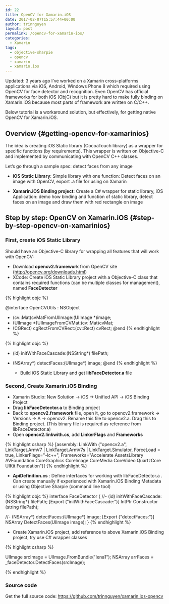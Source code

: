 ```yaml
---
id: 22
title: OpenCV for Xamarin.iOS
date: 2017-02-07T15:57:44+00:00
author: trinnguyen
layout: post
permalink: /opencv-for-xamarin-ios/
categories:
  - Xamarin
tags:
  - objective-sharpie
  - opencv
  - xamarin
  - xamarin.ios
---
```

Updated: 3 years ago I&#8217;ve worked on a Xamarin cross-platforms applications via iOS, Android, Windows Phone 8 which required using OpenCV for face detector and recognition. Even OpenCV has official frameworks for both iOS (ObjC) but it is pretty hard to make fully binding on Xamarin.iOS because most parts of framework are written on C/C++.

Below tutorial is a workaround solution, but effectively, for getting native OpenCV for Xamarin.iOS.

## Overview {#getting-opencv-for-xamarinios}

The idea is creating iOS Static library (CocoaTouch library) as a wrapper for specific functions (by requirements). This wrapper is written on Objective-C and implemented by communicating with OpenCV C++ classes.

Let&#8217;s go through a sample spec: detect faces from any image

* **iOS Static Library**: Simple library with one function: Detect faces on an image with OpenCV, export .a file for using on Xamarin

* **Xamarin.iOS Binding project**: Create a C# wrapper for static library, iOS Application: demo how binding and function of static library, detect faces on an image and draw them with red rectangle on image

## Step by step: OpenCV on Xamarin.iOS {#step-by-step-opencv-on-xamarinios}

### **First, create iOS Static Library**

Should have an Objective-C library for wrapping all features that will work with OpenCV:

  * Download **opencv2.framework** from OpenCV site (http://opencv.org/downloads.html)
  * XCode: Create iOS Static Library project with a Objective-C class that contains required functions (can be multiple classes for management), named **FaceDetector**

{% highlight objc %}

@interface OpenCVUtils : NSObject
+ (cv::Mat)cvMatFromUIImage:(UIImage *)image;
+ (UIImage *)UIImageFromCVMat:(cv::Mat)cvMat;
+ (CGRect) cgRectFromCVRect:(cv::Rect) cvRect;
@end
{% endhighlight %}

{% highlight objc %}
- (id) initWithFaceCascade:(NSString*) filePath;
- (NSArray*) detectFaces:(UIImage*) image;
@end
{% endhighlight %}

  * Build iOS Static Library and get **libFaceDetector.a** file

### Second, Create Xamarin.iOS Binding

  * Xamarin Studio: New Solution -> iOS -> Unified API -> iOS Binding Project
  * Drag **libFaceDetector.a** to Binding project
  * Back to **opencv2.framework** file, open it, go to opencv2.framework -> Versions -> A -> opencv2. Rename this file to opencv2.a. Drag this to Binding project. (This binary file is required as reference from libFaceDetector.a)
  * Open **opencv2.linkwith.cs**, add **LinkerFlags** and **Frameworks**

{% highlight csharp %}
[assembly: LinkWith ("opencv2.a", LinkTarget.ArmV7 | LinkTarget.ArmV7s | LinkTarget.Simulator, ForceLoad = true, LinkerFlags="-lc++", Frameworks="Accelerate AssetsLibrary AVFoundation CoreGraphics CoreImage CoreMedia CoreVideo QuartzCore UIKit Foundation")]
{% endhighlight %}

  * **ApiDefinition.cs** : Define interfaces for working with libFaceDetector.a . Can create manually if experienced with Xamarin.iOS Binding Metadata or using Objective Sharpie (command line tool)

{% highlight objc %}
interface FaceDetector {
 //- (id) initWithFaceCascade:(NSString*) filePath;
 [Export ("initWithFaceCascade:")]
 IntPtr Constructor (string filePath);

 //- (NSArray*) detectFaces:(UIImage*) image;
 [Export ("detectFaces:")]
 NSArray DetectFaces(UIImage image);
}
{% endhighlight %}

  * Create Xamarin.iOS project, add reference to above Xamarin.iOS Binding project, try use C# wrapper classes
  
{% highlight csharp %}

UIImage srcImage = UIImage.FromBundle("lena1");
NSArray arrFaces = _faceDetector.DetectFaces(srcImage);

{% endhighlight %}

### Source code

Get the full source code: <a href="https://github.com/trinnguyen/xamarin.ios-opencv" target="_blank">https://github.com/trinnguyen/xamarin.ios-opencv</a>
